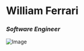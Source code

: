 
# **W**illiam **F**errari
### *Software Engineer*

![Image](https://techcrunch.com/wp-content/uploads/2014/12/matrix.jpg?w=1390&crop=1)
